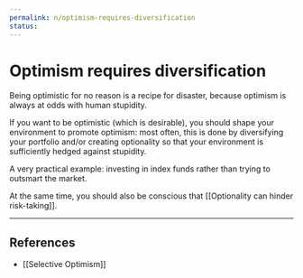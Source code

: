```yaml
---
permalink: n/optimism-requires-diversification
status: 
---
```

# Optimism requires diversification

Being optimistic for no reason is a recipe for disaster, because optimism is always at odds with human stupidity.

If you want to be optimistic (which is desirable), you should shape your environment to promote optimism: most often, this is done by diversifying your portfolio and/or creating optionality so that your environment is sufficiently hedged against stupidity.

A very practical example: investing in index funds rather than trying to outsmart the market.

At the same time, you should also be conscious that [[Optionality can hinder risk-taking]].

---

## References

- [[Selective Optimism]]
